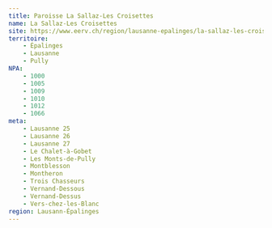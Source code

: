 ```yaml
---
title: Paroisse La Sallaz-Les Croisettes
name: La Sallaz-Les Croisettes
site: https://www.eerv.ch/region/lausanne-epalinges/la-sallaz-les-croisettes/accueil
territoire:
    - Épalinges
    - Lausanne
    - Pully
NPA:
    - 1000
    - 1005
    - 1009
    - 1010
    - 1012
    - 1066
meta:
    - Lausanne 25
    - Lausanne 26
    - Lausanne 27
    - Le Chalet-à-Gobet
    - Les Monts-de-Pully
    - Montblesson
    - Montheron
    - Trois Chasseurs
    - Vernand-Dessous
    - Vernand-Dessus
    - Vers-chez-les-Blanc
region: Lausann-Épalinges
---
```


